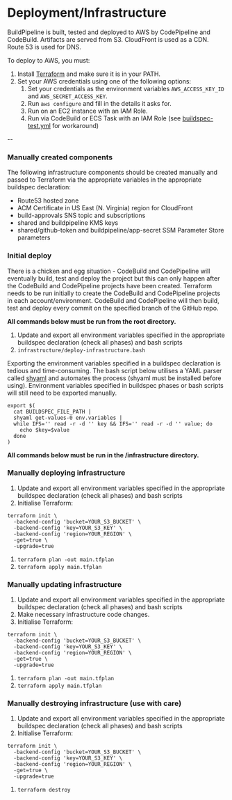 # Deployment/Infrastructure

BuildPipeline is built, tested and deployed to AWS by CodePipeline and CodeBuild. Artifacts are served from S3. CloudFront is used as a CDN. Route 53 is used for DNS.

To deploy to AWS, you must:

1. Install [Terraform](https://www.terraform.io/) and make sure it is in your PATH.
1. Set your AWS credentials using one of the following options:
   1. Set your credentials as the environment variables `AWS_ACCESS_KEY_ID` and `AWS_SECRET_ACCESS_KEY`.
   1. Run `aws configure` and fill in the details it asks for.
   1. Run on an EC2 instance with an IAM Role.
   1. Run via CodeBuild or ECS Task with an IAM Role (see [buildspec-test.yml](../buildspec-test.yml) for workaround)

--

### Manually created components

The following infrastructure components should be created manually and passed to Terraform via the appropriate variables in the appropriate buildspec declaration:

- Route53 hosted zone
- ACM Certificate in US East (N. Virginia) region for CloudFront
- build-approvals SNS topic and subscriptions
- shared and buildpipeline KMS keys
- shared/github-token and buildpipeline/app-secret SSM Parameter Store parameters

### Initial deploy

There is a chicken and egg situation - CodeBuild and CodePipeline will eventually build, test and deploy the project but this can only happen after the CodeBuild and CodePipeline projects have been created. Terraform needs to be run initially to create the CodeBuild and CodePipeline projects in each account/environment. CodeBuild and CodePipeline will then build, test and deploy every commit on the specified branch of the GitHub repo.

**All commands below must be run from the root directory.**

1. Update and export all environment variables specified in the appropriate buildspec declaration (check all phases) and bash scripts
1. `infrastructure/deploy-infrastructure.bash`

Exporting the environment variables specified in a buildspec declaration is tedious and time-consuming. The bash script below utilises a YAML parser called [shyaml](https://github.com/0k/shyaml) and automates the process (shyaml must be installed before using). Environment variables specified in buildspec phases or bash scripts will still need to be exported manually.

```
export $(
  cat BUILDSPEC_FILE_PATH |
  shyaml get-values-0 env.variables |
  while IFS='' read -r -d '' key && IFS='' read -r -d '' value; do
    echo $key=$value
  done
)
```

**All commands below must be run in the /infrastructure directory.**

### Manually deploying infrastructure

1. Update and export all environment variables specified in the appropriate buildspec declaration (check all phases) and bash scripts
1. Initialise Terraform:
```
terraform init \
  -backend-config 'bucket=YOUR_S3_BUCKET' \
  -backend-config 'key=YOUR_S3_KEY' \
  -backend-config 'region=YOUR_REGION' \
  -get=true \
  -upgrade=true
```
1. `terraform plan -out main.tfplan`
1. `terraform apply main.tfplan`

### Manually updating infrastructure

1. Update and export all environment variables specified in the appropriate buildspec declaration (check all phases) and bash scripts
1. Make necessary infrastructure code changes.
1. Initialise Terraform:
```
terraform init \
  -backend-config 'bucket=YOUR_S3_BUCKET' \
  -backend-config 'key=YOUR_S3_KEY' \
  -backend-config 'region=YOUR_REGION' \
  -get=true \
  -upgrade=true
```
1. `terraform plan -out main.tfplan`
1. `terraform apply main.tfplan`

### Manually destroying infrastructure (use with care)

1. Update and export all environment variables specified in the appropriate buildspec declaration (check all phases) and bash scripts
1. Initialise Terraform:
```
terraform init \
  -backend-config 'bucket=YOUR_S3_BUCKET' \
  -backend-config 'key=YOUR_S3_KEY' \
  -backend-config 'region=YOUR_REGION' \
  -get=true \
  -upgrade=true
```
1. `terraform destroy`
